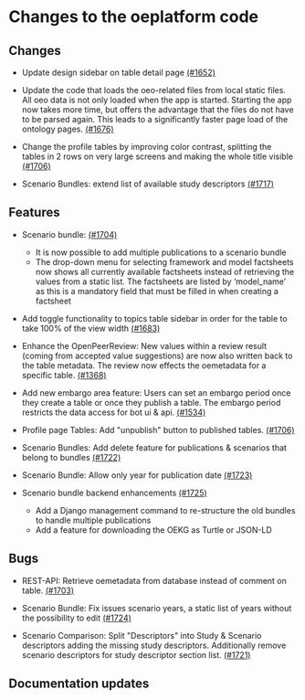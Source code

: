 <!--
SPDX-FileCopyrightText: 2025 Jonas Huber <https://github.com/jh-RLI> © Reiner Lemoine Institut

SPDX-License-Identifier: CC0-1.0
-->

# Changes to the oeplatform code

## Changes

- Update design sidebar on table detail page
  [(#1652)](https://github.com/OpenEnergyPlatform/oeplatform/pull/1652)

- Update the code that loads the oeo-related files from local static files. All
  oeo data is not only loaded when the app is started. Starting the app now
  takes more time, but offers the advantage that the files do not have to be
  parsed again. This leads to a significantly faster page load of the ontology
  pages. [(#1676)](https://github.com/OpenEnergyPlatform/oeplatform/pull/1676)

- Change the profile tables by improving color contrast, splitting the tables in
  2 rows on very large screens and making the whole title visible
  [(#1706)](https://github.com/OpenEnergyPlatform/oeplatform/pull/1706)

- Scenario Bundles: extend list of available study descriptors
  [(#1717)](https://github.com/OpenEnergyPlatform/oeplatform/pull/1717)

## Features

- Scenario bundle:
  [(#1704)](https://github.com/OpenEnergyPlatform/oeplatform/pull/1704)
  - It is now possible to add multiple publications to a scenario bundle
  - The drop-down menu for selecting framework and model factsheets now shows
    all currently available factsheets instead of retrieving the values from a
    static list. The factsheets are listed by ‘model_name’ as this is a
    mandatory field that must be filled in when creating a factsheet

- Add toggle functionality to topics table sidebar in order for the table to
  take 100% of the view width
  [(#1683)](https://github.com/OpenEnergyPlatform/oeplatform/pull/1683)

- Enhance the OpenPeerReview: New values within a review result (coming from
  accepted value suggestions) are now also written back to the table metadata.
  The review now effects the oemetadata for a specific table.
  [(#1368)](https://github.com/OpenEnergyPlatform/oeplatform/pull/1368)

- Add new embargo area feature: Users can set an embargo period once they create
  a table or once they publish a table. The embargo period restricts the data
  access for bot ui & api.
  [(#1534)](https://github.com/OpenEnergyPlatform/oeplatform/pull/1534)

- Profile page Tables: Add "unpublish" button to published tables.
  [(#1706)](https://github.com/OpenEnergyPlatform/oeplatform/pull/1706)

- Scenario Bundles: Add delete feature for publications & scenarios that belong
  to bundles
  [(#1722)](https://github.com/OpenEnergyPlatform/oeplatform/pull/1722)

- Scenario Bundle: Allow only year for publication date
  [(#1723)](https://github.com/OpenEnergyPlatform/oeplatform/pull/1723)

- Scenario bundle backend enhancements
  [(#1725)](https://github.com/OpenEnergyPlatform/oeplatform/pull/1725)
  - Add a Django management command to re-structure the old bundles to handle
    multiple publications
  - Add a feature for downloading the OEKG as Turtle or JSON-LD

## Bugs

- REST-API: Retrieve oemetadata from database instead of comment on table.
  [(#1703)](https://github.com/OpenEnergyPlatform/oeplatform/pull/1703)

- Scenario Bundle: Fix issues scenario years, a static list of years without the
  possibility to edit
  [(#1724)](https://github.com/OpenEnergyPlatform/oeplatform/pull/1724)

- Scenario Comparison: Split "Descriptors" into Study & Scenario descriptors
  adding the missing study descriptors. Additionally remove scenario descriptors
  for study descriptor section list.
  [(#1721)](https://github.com/OpenEnergyPlatform/oeplatform/pull/1721)

## Documentation updates
